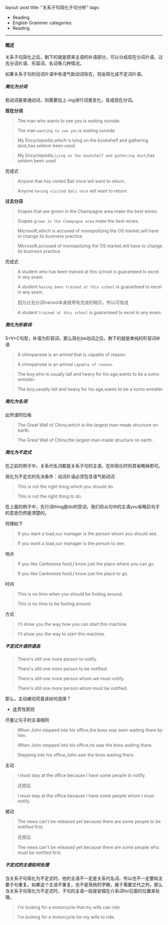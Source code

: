 layout: post
title: "关系子句简化子句分析"
tags: 
- Reading
- English Grammer
categories:
- Reading
---

#### 概述

关系子句简化之后，剩下的就是原来主语的补语部分，可以分成现在分词片语、过去分词片语、形容词、名词等几种情况。

如果关系子句的动词片语中有语气助动词存在，则会简化成不定词片语。

<!-- more -->

##### 简化为分词

若动词是普通动词，则需要加上-ing进行词类变化，变成现在分词。

**现在分词**

>The man who wants to see you is waiting ourside.
>
>The man `wanting to see you` is waiting ourside


>My Encyclopedia,which is lying on the bookshelf and gathering dust,has seldom been used.

>My Encyclopedia,`lying on the bookshelf and gathering dust`,has seldom been used.

完成式

>Anyone that has visited Bali once will want to return.
>
>Anyone `having visited Bali once` will want to return.

**过去分词**

>Grapes that are grown in the Champagne area make the best wines.
>
>Grapes `grown in the Champagne area` make the best wines.

>Microsoft,which is accused of monopolizing the OS market,will have to change its business practice.
>
>Microsoft,accused of monopolizing the OS market,will have to change its business practice.

完成式

>A student who has been trained at this school is guaranteed to excel in any exam.
>
>A student `having been trained at this school` is guaranteed to excel in any exam.
>
>因为过去分词trained本身就带有完成的暗示，所以可改成
>
>A student `trained at this school` is guaranteed to excel in any exam.


##### 简化为形容词

S+V+C句型，补语为形容词，那么简化be动词之后，剩下的就是单纯的形容词补语

>A chimpanzee is an animal that is capable of reason.
>
>A chimpanzee is an animal `capable of reason`.

>The boy,who is usually tall and heavy for his age,wants to be a sumo wrestler.
>
>The boy,usually tall and heavy for his age,wants to be a sumo wrestler


##### 简化为名词

此所谓同位格

>The Great Wall of China,which is the largest man-made structure on earth.
>
>The Great Wall of China,the largest man-made structure on earth.

##### 简化为不定式

在之前的例子中，关系代名词都是关系子句的主语，在你简化时将其省略掉即可。

简化为不定式的先决条件：动词片语必须包含语气助动词

>This is not the right thing which you should do.
>
>This is not the right thing to do.

在上面的例子中，先行词thing是do的受词，我们将从句中的主语you省略后句子的意思仍然是清楚的。

同理如下

>If you want a load,our manager is the person whom you should see.
>
>If you want a load,our manager is the person to see.

地点

>If you like Cantonese food,I know just the place where you can go.
>
>If you like Cantonese food,I know just the place to go.

时间

>This is no time when you should be fooling around.
>
>This is no time to be fooling around.

方式

>I'll show you the way how you can start this machine.
>
>I'll show you the way to start this machine.


##### 不定式片语的语态

>There's still one more person to notify.
>
>There's still one more person to be notified.
>
>There's still one more person whom we must notify.
>
>There's still one more person whom must be notified.

那么，主动被动究竟该如何选择？

* 连贯性原则

尽量让句子的主语相同



>When John stepped into his office,the boss was seen waiting there by him.
>
>When John stepped into his office,he saw the boss waiting there.
>
>Stepping into his office,John saw the boss waiting there.

主动

>I must stay at the office because I have some people to notify.
>
>还原后
>
>I must stay at the office because I have some people whom I must notify.

被动

>The news can't be released yet because there are some people to be notified first.
>
>还原后
>
>The news can't be released yet because there are some people who must be notified first.


##### 不定式的主语如何处理

当关系子句简化为不定式时，他的主语不一定是关系代名词，所以也不一定要和主要子句重复。如果这个主语不重复，也不是笼统的字眼，属于需要交代之列，那么当关系子句简化为不定式时，子句的主语一般是安插在介系词for后面的位置来处理。

>I'm looking for a motorcycle that my wife can ride.
>
>I'm looking for a motorcycle for my wife to ride.









